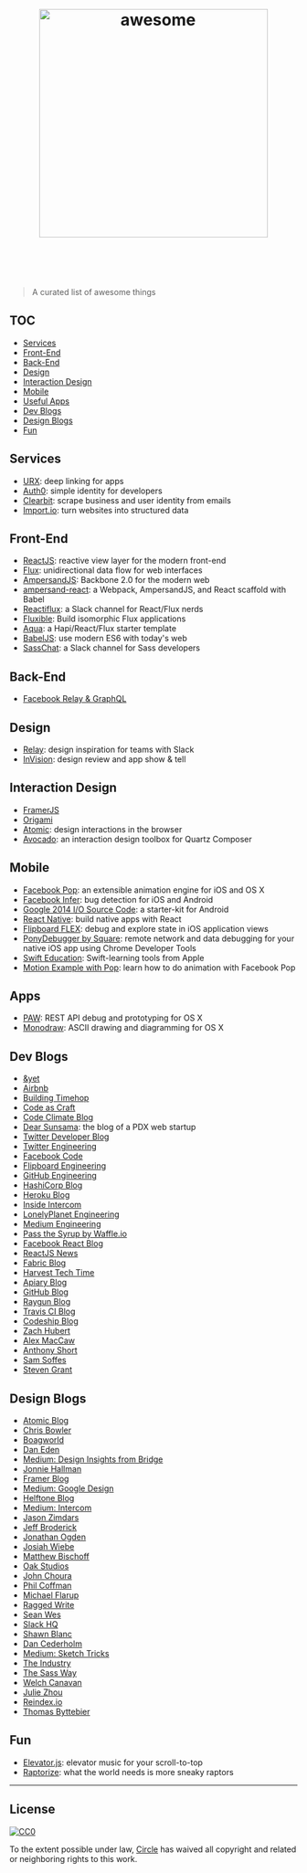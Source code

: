 <h1 align="center">
	<br>
	<img width="400" src="https://camo.githubusercontent.com/9cdace173cd8a48b0b633c47374c3553494e0d8f/68747470733a2f2f7261776769742e636f6d2f73696e647265736f726875732f617765736f6d652f6d61737465722f6d656469612f6c6f676f2e737667" alt="awesome">
	<br>
	<br>
	<br>
</h1>

> A curated list of awesome things


## TOC

- [Services](#services)
- [Front-End](#front-end)
- [Back-End](#back-end)
- [Design](#design)
- [Interaction Design](#interaction-design)
- [Mobile](#mobile)
- [Useful Apps](#useful-apps)
- [Dev Blogs](#dev-blogs)
- [Design Blogs](#design-blogs)
- [Fun](#fun)


## Services
- [URX](http://urx.com/): deep linking for apps
- [Auth0](https://auth0.com/): simple identity for developers
- [Clearbit](https://clearbit.com/): scrape business and user identity from emails
- [Import.io](https://www.import.io/): turn websites into structured data


## Front-End
- [ReactJS](https://facebook.github.io/react/): reactive view layer for the modern front-end
- [Flux](https://facebook.github.io/flux/): unidirectional data flow for web interfaces
- [AmpersandJS](http://ampersandjs.com/): Backbone 2.0 for the modern web
- [ampersand-react](https://github.com/meetcircle/ampersand-react): a Webpack, AmpersandJS, and React scaffold with Babel
- [Reactiflux](http://www.reactiflux.com/): a Slack channel for React/Flux nerds
- [Fluxible](http://fluxible.io/): Build isomorphic Flux applications
- [Aqua](https://github.com/jedireza/aqua/): a Hapi/React/Flux starter template
- [BabelJS](http://babeljs.io/): use modern ES6 with today's web
- [SassChat](http://sass-chat.herokuapp.com/): a Slack channel for Sass developers


## Back-End
- [Facebook Relay & GraphQL](https://gist.github.com/wincent/598fa75e22bdfa44cf47)


## Design
- [Relay](https://relay.io/): design inspiration for teams with Slack
- [InVision](http://www.invisionapp.com/): design review and app show & tell


## Interaction Design
- [FramerJS](http://framerjs.com/)
- [Origami](http://facebook.github.io/origami/)
- [Atomic](https://atomic.io/): design interactions in the browser
- [Avocado](https://github.com/ideo/avocado/): an interaction design toolbox for Quartz Composer


## Mobile
- [Facebook Pop](https://github.com/facebook/pop): an extensible animation engine for iOS and OS X
- [Facebook Infer](http://fbinfer.com/): bug detection for iOS and Android 
- [Google 2014 I/O Source Code](https://medium.com/google-design/material-design-in-the-2014-google-i-o-app-e3b22caffae6): a starter-kit for Android
- [React Native](https://facebook.github.io/react-native/): build native apps with React
- [Flipboard FLEX](https://github.com/Flipboard/FLEX): debug and explore state in iOS application views
- [PonyDebugger by Square](https://github.com/square/PonyDebugger): remote network and data debugging for your native iOS app using Chrome Developer Tools
- [Swift Education](http://swifteducation.github.io/): Swift-learning tools from Apple
- [Motion Example with Pop](https://designthencode.com/motion-sample-5.html): learn how to do animation with Facebook Pop


## Apps
- [PAW](https://luckymarmot.com/paw): REST API debug and prototyping for OS X
- [Monodraw](http://monodraw.helftone.com): ASCII drawing and diagramming for OS X


## Dev Blogs
- [&yet](http://blog.andyet.com)
- [Airbnb](http://nerds.airbnb.com)
- [Building Timehop](https://medium.com/building-timehop)
- [Code as Craft](https://codeascraft.com)
- [Code Climate Blog](http://blog.codeclimate.com/)
- [Dear Sunsama](https://medium.com/dear-sunsama): the blog of a PDX web startup
- [Twitter Developer Blog](https://blog.twitter.com/)
- [Twitter Engineering](https://blog.twitter.com/engineering)
- [Facebook Code](https://code.facebook.com/)
- [Flipboard Engineering](http://engineering.flipboard.com)
- [GitHub Engineering](http://githubengineering.com/)
- [HashiCorp Blog](http://www.hashicorp.com/blog)
- [Heroku Blog](http://blog.heroku.com)
- [Inside Intercom](https://blog.intercom.io)
- [LonelyPlanet Engineering](http://engineering.lonelyplanet.com/feed)
- [Medium Engineering](https://medium.com/medium-eng)
- [Pass the Syrup by Waffle.io](https://waffle.io/blog/)
- [Facebook React Blog](https://facebook.github.io/react/blog/)
- [ReactJS News](https://reactjsnews.com/)
- [Fabric Blog](http://fabric.io/blog/)
- [Harvest Tech Time](http://techtime.getharvest.com/)
- [Apiary Blog](http://blog.apiary.io)
- [GitHub Blog](https://github.com/blog)
- [Raygun Blog](https://raygun.io/blog)
- [Travis CI Blog](http://blog.travis-ci.com/)
- [Codeship Blog](http://blog.codeship.com)
- [Zach Hubert](http://www.zhubert.com/)
- [Alex MacCaw](http://blog.alexmaccaw.com/)
- [Anthony Short](http://anthonyshort.me/)
- [Sam Soffes](http://blog.soff.es/)
- [Steven Grant](http://digitalevangelist.net/)


## Design Blogs

- [Atomic Blog](http://blog.atomic.io)
- [Chris Bowler](http://chrisbowler.com/journal)
- [Boagworld](https://boagworld.com)
- [Dan Eden](http://daneden.me)
- [Medium: Design Insights from Bridge](https://medium.com/bridge-collection)
- [Jonnie Hallman](http://destroytoday.com)
- [Framer Blog](http://blog.framerjs.com/)
- [Medium: Google Design](https://medium.com/google-design)
- [Helftone Blog](http://blog.helftone.com)
- [Medium: Intercom](https://medium.com/@intercom)
- [Jason Zimdars](http://stream.jasonzimdars.com/)
- [Jeff Broderick](http://brdrck.me/)
- [Jonathan Ogden](http://ogvidius.tumblr.com/)
- [Josiah Wiebe](http://jwie.be/)
- [Matthew Bischoff](http://matthewbischoff.com/)
- [Oak Studios](http://oak.is)
- [John Choura](http://objectsubject.com)
- [Phil Coffman](http://philcoffman.com/)
- [Michael Flarup](http://www.pixelresort.com/)
- [Ragged Write](http://raggedwrite.net)
- [Sean Wes](http://seanwes.com)
- [Slack HQ](http://slackhq.com/)
- [Shawn Blanc](http://shawnblanc.net)
- [Dan Cederholm](http://simplebits.com/)
- [Medium: Sketch Tricks](https://medium.com/sketch-tricks)
- [The Industry](http://theindustry.cc)
- [The Sass Way](http://thesassway.com)
- [Welch Canavan](http://welchcanavan.com/)
- [Julie Zhou](https://medium.com/the-year-of-the-looking-glass)
- [Reindex.io](https://www.reindex.io/blog/)
- [Thomas Byttebier](http://thomasbyttebier.be/blog)


## Fun

- [Elevator.js](http://tholman.com/elevator.js/): elevator music for your scroll-to-top
- [Raptorize](http://zurb.com/playground/jquery-raptorize?timed_launch=true): what the world needs is more sneaky raptors


* * *

## License

[![CC0](http://i.creativecommons.org/p/zero/1.0/88x31.png)](http://creativecommons.org/publicdomain/zero/1.0/)

To the extent possible under law, [Circle](http://meetcircle.co) has waived all copyright and related or neighboring rights to this work.
